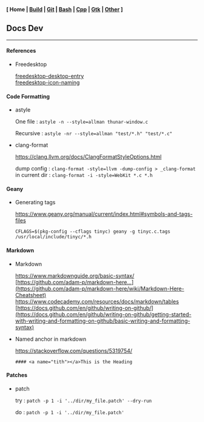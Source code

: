 <link href="style.css" rel="stylesheet"></link>

**[ Home | [Build](05-Build.html) | [Git](10-Git.html) | [Bash](15-Bash.html) | [Cpp](25-Cpp.html) | [Gtk](30-Gtk.html) | [Other](99-Other.html) ]**

## Docs Dev

---

#### References

* Freedesktop
    
    [freedesktop-desktop-entry](https://specifications.freedesktop.org/desktop-entry-spec/desktop-entry-spec-latest.html)  
    [freedesktop-icon-naming](https://specifications.freedesktop.org/icon-naming-spec/latest/ar01s04.html)  


#### Code Formatting

* astyle
    
    One file : `astyle -n --style=allman thunar-window.c`

    Recursive : `astyle -nr --style=allman "test/*.h" "test/*.c"`

* clang-format
    
    https://clang.llvm.org/docs/ClangFormatStyleOptions.html  
    
    dump config : `clang-format -style=llvm -dump-config > _clang-format`  
    in current dir : `clang-format -i -style=WebKit *.c *.h`  
    

#### Geany

* Generating tags
    
    https://www.geany.org/manual/current/index.html#symbols-and-tags-files  
    
    `CFLAGS=$(pkg-config --cflags tinyc) geany -g tinyc.c.tags /usr/local/include/tinyc/*.h`


#### Markdown

* Markdown
    
    https://www.markdownguide.org/basic-syntax/  
    [https://github.com/adam-p/markdown-here...](https://github.com/adam-p/markdown-here/wiki/Markdown-Here-Cheatsheet)  
    https://www.codecademy.com/resources/docs/markdown/tables  
    [https://docs.github.com/en/github/writing-on-github/](https://docs.github.com/en/github/writing-on-github/getting-started-with-writing-and-formatting-on-github/basic-writing-and-formatting-syntax)  

* Named anchor in markdown
    
    https://stackoverflow.com/questions/5319754/  

    `#### <a name="tith"></a>This is the Heading`


#### Patches

* patch
    
    try : `patch -p 1 -i '../dir/my_file.patch' --dry-run`  
    
    do  : `patch -p 1 -i '../dir/my_file.patch'`  


